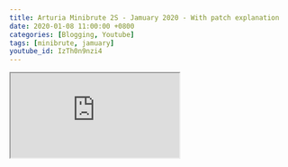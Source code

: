 ```yaml
---
title: Arturia Minibrute 2S - Jamuary 2020 - With patch explanation
date: 2020-01-08 11:00:00 +0800
categories: [Blogging, Youtube]
tags: [minibrute, jamuary]
youtube_id: IzTh0n9nzi4
---
```



 <div class="embed-responsive embed-responsive-16by9" >
    <iframe class="embed-responsive-item"  src="https://www.youtube.com/embed/{{ page.youtube_id }}"></iframe>
 </div>       

